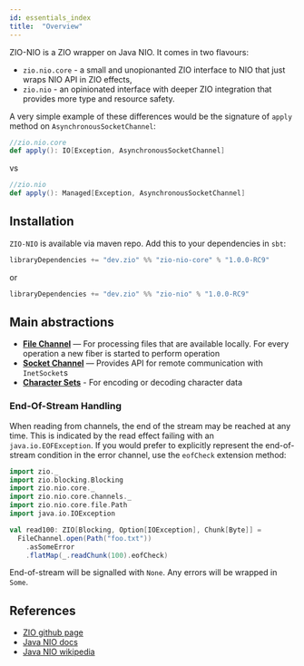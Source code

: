 ```yaml
---
id: essentials_index
title:  "Overview"
---
```


ZIO-NIO is a ZIO wrapper on Java NIO. It comes in two flavours:

 - `zio.nio.core` - a small and unopionanted ZIO interface to NIO that just wraps NIO API in ZIO effects,
 - `zio.nio` - an opinionated interface with deeper ZIO integration that provides more type and resource safety.

A very simple example of these differences would be the signature of `apply` method on `AsynchronousSocketChannel`:
```scala
//zio.nio.core
def apply(): IO[Exception, AsynchronousSocketChannel]
```
vs
```scala
//zio.nio
def apply(): Managed[Exception, AsynchronousSocketChannel]
```

## Installation

`ZIO-NIO` is available via maven repo. Add this to your dependencies in `sbt`:

```scala
libraryDependencies += "dev.zio" %% "zio-nio-core" % "1.0.0-RC9"
```
or
```scala
libraryDependencies += "dev.zio" %% "zio-nio" % "1.0.0-RC9"
```

## Main abstractions

 - **[File Channel](files.md)** — For processing files that are available locally. For every operation a new fiber is started to perform operation
 - **[Socket Channel](sockets.md)** — Provides API for remote communication with `InetSocket`s 
 - **[Character Sets](charsets.md)** - For encoding or decoding character data

### End-Of-Stream Handling

When reading from channels, the end of the stream may be reached at any time. This is indicated by the read effect failing with an `java.io.EOFException`. If you would prefer to explicitly represent the end-of-stream condition in the error channel, use the `eofCheck` extension method:

```scala mdoc:silent
import zio._
import zio.blocking.Blocking
import zio.nio.core._
import zio.nio.core.channels._
import zio.nio.core.file.Path
import java.io.IOException

val read100: ZIO[Blocking, Option[IOException], Chunk[Byte]] =
  FileChannel.open(Path("foo.txt"))
    .asSomeError
    .flatMap(_.readChunk(100).eofCheck)
```

End-of-stream will be signalled with `None`. Any errors will be wrapped in `Some`.

## References

 - [ZIO github page](http://github.com/zio/zio)
 - [Java NIO docs](https://docs.oracle.com/javase/8/docs/api/java/nio/package-summary.html)
 - [Java NIO wikipedia](https://en.wikipedia.org/wiki/Non-blocking_I/O_(Java))
